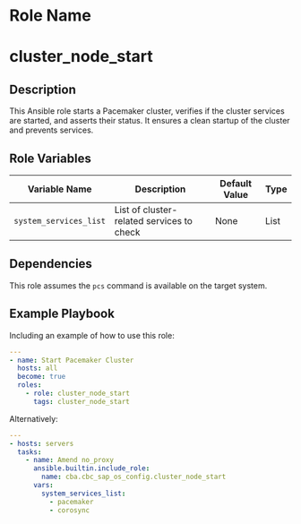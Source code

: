 Role Name
=========

# cluster_node_start

Description
------------
This Ansible role starts a Pacemaker cluster, verifies if the cluster services are started, and asserts their status. It ensures a clean startup of the cluster and prevents services.

Role Variables
--------------


| Variable Name        | Description                                            | Default Value | Type   |
|----------------------|--------------------------------------------------------|--------------|--------|
| `system_services_list` | List of cluster-related services to check | None | List  |


Dependencies
------------

This role assumes the `pcs` command is available on the target system.

Example Playbook
----------------

Including an example of how to use this role:

```yaml
---
- name: Start Pacemaker Cluster
  hosts: all
  become: true
  roles:
    - role: cluster_node_start
      tags: cluster_node_start
```

Alternatively:

```yaml
---
- hosts: servers
  tasks:
    - name: Amend no_proxy
      ansible.builtin.include_role:
        name: cba.cbc_sap_os_config.cluster_node_start
      vars:
        system_services_list:
          - pacemaker
          - corosync
```
